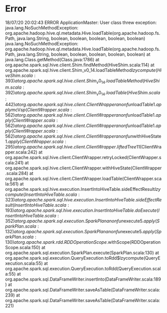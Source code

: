 # Error

18/07/20 20:02:43 ERROR ApplicationMaster: User class threw exception: java.lang.NoSuchMethodException: org.apache.hadoop.hive.ql.metadata.Hive.loadTable(org.apache.hadoop.fs.Path, java.lang.String, boolean, boolean, boolean, boolean, boolean)
java.lang.NoSuchMethodException: org.apache.hadoop.hive.ql.metadata.Hive.loadTable(org.apache.hadoop.fs.Path, java.lang.String, boolean, boolean, boolean, boolean, boolean)
	at java.lang.Class.getMethod(Class.java:1786)
	at org.apache.spark.sql.hive.client.Shim.findMethod(HiveShim.scala:114)
	at org.apache.spark.sql.hive.client.Shim_v0_14.loadTableMethod$lzycompute(HiveShim.scala:393)
	at org.apache.spark.sql.hive.client.Shim_v0_14.loadTableMethod(HiveShim.scala:392)
	at org.apache.spark.sql.hive.client.Shim_v0_14.loadTable(HiveShim.scala:442)
	at org.apache.spark.sql.hive.client.ClientWrapper$$anonfun$loadTable$1.apply$mcV$sp(ClientWrapper.scala:562)
	at org.apache.spark.sql.hive.client.ClientWrapper$$anonfun$loadTable$1.apply(ClientWrapper.scala:562)
	at org.apache.spark.sql.hive.client.ClientWrapper$$anonfun$loadTable$1.apply(ClientWrapper.scala:562)
	at org.apache.spark.sql.hive.client.ClientWrapper$$anonfun$withHiveState$1.apply(ClientWrapper.scala:295)
	at org.apache.spark.sql.hive.client.ClientWrapper.liftedTree1$1(ClientWrapper.scala:242)
	at org.apache.spark.sql.hive.client.ClientWrapper.retryLocked(ClientWrapper.scala:241)
	at org.apache.spark.sql.hive.client.ClientWrapper.withHiveState(ClientWrapper.scala:284)
	at org.apache.spark.sql.hive.client.ClientWrapper.loadTable(ClientWrapper.scala:561)
	at org.apache.spark.sql.hive.execution.InsertIntoHiveTable.sideEffectResult$lzycompute(InsertIntoHiveTable.scala:323)
	at org.apache.spark.sql.hive.execution.InsertIntoHiveTable.sideEffectResult(InsertIntoHiveTable.scala:193)
	at org.apache.spark.sql.hive.execution.InsertIntoHiveTable.doExecute(InsertIntoHiveTable.scala:352)
	at org.apache.spark.sql.execution.SparkPlan$$anonfun$execute$5.apply(SparkPlan.scala:132)
	at org.apache.spark.sql.execution.SparkPlan$$anonfun$execute$5.apply(SparkPlan.scala:130)
	at org.apache.spark.rdd.RDDOperationScope$.withScope(RDDOperationScope.scala:150)
	at org.apache.spark.sql.execution.SparkPlan.execute(SparkPlan.scala:130)
	at org.apache.spark.sql.execution.QueryExecution.toRdd$lzycompute(QueryExecution.scala:55)
	at org.apache.spark.sql.execution.QueryExecution.toRdd(QueryExecution.scala:55)
	at org.apache.spark.sql.DataFrameWriter.insertInto(DataFrameWriter.scala:189)
	at org.apache.spark.sql.DataFrameWriter.saveAsTable(DataFrameWriter.scala:239)
	at org.apache.spark.sql.DataFrameWriter.saveAsTable(DataFrameWriter.scala:221)
